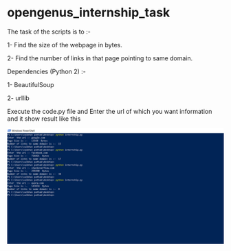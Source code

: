 # opengenus_internship_task


  The task of the scripts is to :- 

1- Find the size of the webpage in bytes. 

2- Find the number of links in that page pointing to same domain. 



  Dependencies (Python 2) :- 

1- BeautifulSoup

2- urllib


Execute the code.py file and Enter the url of which you want information and it show result like this

![Screenshot](internship.png)
